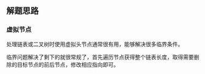 ## 解题思路

### 虚拟节点

处理链表或二叉树时使用虚拟头节点通常很有用，能够解决很多临界条件。

临界问题解决了剩下的就很常规了，首先遍历节点获得整个链表长度，取得需要删除的目标节点的前后节点，修改相应指向即可。